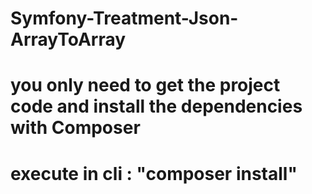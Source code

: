 # Symfony-Treatment-Json-ArrayToArray
# you only need to get the project code and install the dependencies with Composer
# execute in cli : "composer install"
#
